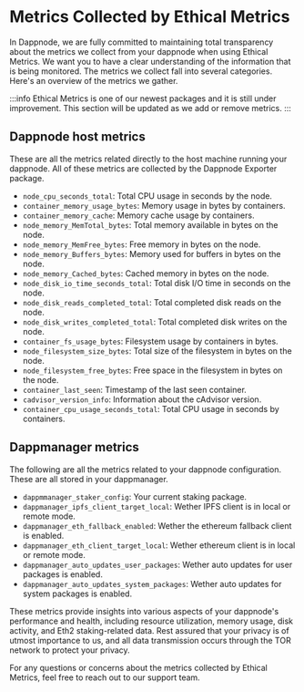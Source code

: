 # Metrics Collected by Ethical Metrics

In Dappnode, we are fully committed to maintaining total transparency about the metrics we collect from your dappnode when using Ethical Metrics. We want you to have a clear understanding of the information that is being monitored. The metrics we collect fall into several categories. Here's an overview of the metrics we gather.

:::info
Ethical Metrics is one of our newest packages and it is still under improvement. This section will be updated as we add or remove metrics.
:::

## Dappnode host metrics

These are all the metrics related directly to the host machine running your dappnode. All of these metrics are collected by the Dappnode Exporter package.
- `node_cpu_seconds_total`: Total CPU usage in seconds by the node.
- `container_memory_usage_bytes`: Memory usage in bytes by containers.
- `container_memory_cache`: Memory cache usage by containers.
- `node_memory_MemTotal_bytes`: Total memory available in bytes on the node.
- `node_memory_MemFree_bytes`: Free memory in bytes on the node.
- `node_memory_Buffers_bytes`: Memory used for buffers in bytes on the node.
- `node_memory_Cached_bytes`: Cached memory in bytes on the node.
- `node_disk_io_time_seconds_total`: Total disk I/O time in seconds on the node.
- `node_disk_reads_completed_total`: Total completed disk reads on the node.
- `node_disk_writes_completed_total`: Total completed disk writes on the node.
- `container_fs_usage_bytes`: Filesystem usage by containers in bytes.
- `node_filesystem_size_bytes`: Total size of the filesystem in bytes on the node.
- `node_filesystem_free_bytes`: Free space in the filesystem in bytes on the node.
- `container_last_seen`: Timestamp of the last seen container.
- `cadvisor_version_info`: Information about the cAdvisor version.
- `container_cpu_usage_seconds_total`: Total CPU usage in seconds by containers.

## Dappmanager metrics
The following are all the metrics related to your dappnode configuration. These are all stored in your dappmanager.
- `dappmmanager_staker_config`: Your current staking package. 
- `dappmanager_ipfs_client_target_local`: Wether IPFS client is in local or remote mode.
- `dappmanager_eth_fallback_enabled`: Wether the ethereum fallback client is enabled.
- `dappmanager_eth_client_target_local`: Wether ethereum client is in local or remote mode.
- `dappmanager_auto_updates_user_packages`: Wether auto updates for user packages is enabled.
- `dappmanager_auto_updates_system_packages`: Wether auto updates for system packages is enabled.

<!-- ## Eth2 Staking Metrics

- `eth2_slashingprotection_prevented_signings`: Number of prevented Eth2 slashing protection signings.
- `signing_signers_loaded_count`: Count of loaded signers for signing.
- `signing_bls_signing_duration`: Duration of BLS signing.
- `signing_bls_signing_duration_count`: Count of BLS signing durations.
- `signing_bls_signing_duration_sum`: Sum of BLS signing durations.
- `signing_bls_missing_identifier_count`: Count of missing BLS identifier. -->

These metrics provide insights into various aspects of your dappnode's performance and health, including resource utilization, memory usage, disk activity, and Eth2 staking-related data. Rest assured that your privacy is of utmost importance to us, and all data transmission occurs through the TOR network to protect your privacy.

For any questions or concerns about the metrics collected by Ethical Metrics, feel free to reach out to our support team.